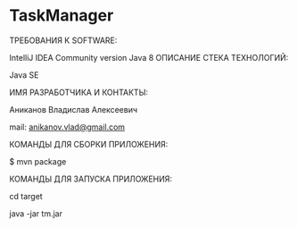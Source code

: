 # TaskManager
ТРЕБОВАНИЯ К SOFTWARE:

IntelliJ IDEA Community version
Java 8
ОПИСАНИЕ СТЕКА ТЕХНОЛОГИЙ:

Java SE

ИМЯ РАЗРАБОТЧИКА И КОНТАКТЫ:

Аниканов Владислав Алексеевич

mail: anikanov.vlad@gmail.com

КОМАНДЫ ДЛЯ СБОРКИ ПРИЛОЖЕНИЯ:

$ mvn package

КОМАНДЫ ДЛЯ ЗАПУСКА ПРИЛОЖЕНИЯ:

cd target

java -jar tm.jar
